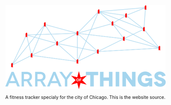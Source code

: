 <img src="images/ArrayofThingsLogo.png">

A fitness tracker specialy for the city of Chicago.
This is the website source.
